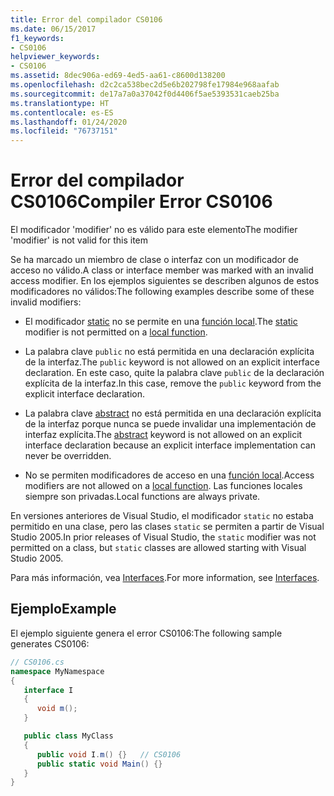 ```yaml
---
title: Error del compilador CS0106
ms.date: 06/15/2017
f1_keywords:
- CS0106
helpviewer_keywords:
- CS0106
ms.assetid: 8dec906a-ed69-4ed5-aa61-c8600d138200
ms.openlocfilehash: d2c2ca538bec2d5e6b202798fe17984e968aafab
ms.sourcegitcommit: de17a7a0a37042f0d4406f5ae5393531caeb25ba
ms.translationtype: HT
ms.contentlocale: es-ES
ms.lasthandoff: 01/24/2020
ms.locfileid: "76737151"
---
```

# <a name="compiler-error-cs0106"></a><span data-ttu-id="5a58d-102">Error del compilador CS0106</span><span class="sxs-lookup"><span data-stu-id="5a58d-102">Compiler Error CS0106</span></span>

<span data-ttu-id="5a58d-103">El modificador 'modifier' no es válido para este elemento</span><span class="sxs-lookup"><span data-stu-id="5a58d-103">The modifier 'modifier' is not valid for this item</span></span>

 <span data-ttu-id="5a58d-104">Se ha marcado un miembro de clase o interfaz con un modificador de acceso no válido.</span><span class="sxs-lookup"><span data-stu-id="5a58d-104">A class or interface member was marked with an invalid access modifier.</span></span> <span data-ttu-id="5a58d-105">En los ejemplos siguientes se describen algunos de estos modificadores no válidos:</span><span class="sxs-lookup"><span data-stu-id="5a58d-105">The following examples describe some of these invalid modifiers:</span></span>

- <span data-ttu-id="5a58d-106">El modificador [static](../keywords/static.md) no se permite en una [función local](../../programming-guide/classes-and-structs/local-functions.md).</span><span class="sxs-lookup"><span data-stu-id="5a58d-106">The [static](../keywords/static.md) modifier is not permitted on a [local function](../../programming-guide/classes-and-structs/local-functions.md).</span></span>

- <span data-ttu-id="5a58d-107">La palabra clave `public` no está permitida en una declaración explícita de la interfaz.</span><span class="sxs-lookup"><span data-stu-id="5a58d-107">The `public` keyword is not allowed on an explicit interface declaration.</span></span> <span data-ttu-id="5a58d-108">En este caso, quite la palabra clave `public` de la declaración explícita de la interfaz.</span><span class="sxs-lookup"><span data-stu-id="5a58d-108">In this case, remove the `public` keyword from the explicit interface declaration.</span></span>

- <span data-ttu-id="5a58d-109">La palabra clave [abstract](../keywords/abstract.md) no está permitida en una declaración explícita de la interfaz porque nunca se puede invalidar una implementación de interfaz explícita.</span><span class="sxs-lookup"><span data-stu-id="5a58d-109">The [abstract](../keywords/abstract.md) keyword is not allowed on an explicit interface declaration because an explicit interface implementation can never be overridden.</span></span>

- <span data-ttu-id="5a58d-110">No se permiten modificadores de acceso en una [función local](../../programming-guide/classes-and-structs/local-functions.md).</span><span class="sxs-lookup"><span data-stu-id="5a58d-110">Access modifiers are not allowed on a [local function](../../programming-guide/classes-and-structs/local-functions.md).</span></span> <span data-ttu-id="5a58d-111">Las funciones locales siempre son privadas.</span><span class="sxs-lookup"><span data-stu-id="5a58d-111">Local functions are always private.</span></span>

 <span data-ttu-id="5a58d-112">En versiones anteriores de Visual Studio, el modificador `static` no estaba permitido en una clase, pero las clases `static` se permiten a partir de Visual Studio 2005.</span><span class="sxs-lookup"><span data-stu-id="5a58d-112">In prior releases of Visual Studio, the `static` modifier was not permitted on a class, but `static` classes are allowed starting with Visual Studio 2005.</span></span>

 <span data-ttu-id="5a58d-113">Para más información, vea [Interfaces](../../programming-guide/interfaces/index.md).</span><span class="sxs-lookup"><span data-stu-id="5a58d-113">For more information, see [Interfaces](../../programming-guide/interfaces/index.md).</span></span>

## <a name="example"></a><span data-ttu-id="5a58d-114">Ejemplo</span><span class="sxs-lookup"><span data-stu-id="5a58d-114">Example</span></span>

 <span data-ttu-id="5a58d-115">El ejemplo siguiente genera el error CS0106:</span><span class="sxs-lookup"><span data-stu-id="5a58d-115">The following sample generates CS0106:</span></span>

```csharp
// CS0106.cs
namespace MyNamespace
{
   interface I
   {
      void m();
   }

   public class MyClass
   {
      public void I.m() {}   // CS0106
      public static void Main() {}
   }
}
```
